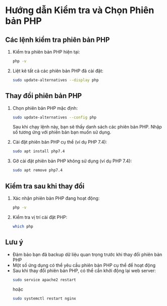 # Hướng dẫn Kiểm tra và Chọn Phiên bản PHP

## Các lệnh kiểm tra phiên bản PHP

1. Kiểm tra phiên bản PHP hiện tại:
   ```bash
   php -v
   ```

2. Liệt kê tất cả các phiên bản PHP đã cài đặt:
   ```bash
   sudo update-alternatives --display php
   ```

## Thay đổi phiên bản PHP

1. Chọn phiên bản PHP mặc định:
   ```bash
   sudo update-alternatives --config php
   ```
   Sau khi chạy lệnh này, bạn sẽ thấy danh sách các phiên bản PHP. Nhập số tương ứng với phiên bản bạn muốn sử dụng.

2. Cài đặt phiên bản PHP cụ thể (ví dụ PHP 7.4):
   ```bash
   sudo apt install php7.4
   ```

3. Gỡ cài đặt phiên bản PHP không sử dụng (ví dụ PHP 7.4):
   ```bash
   sudo apt remove php7.4
   ```

## Kiểm tra sau khi thay đổi

1. Xác nhận phiên bản PHP đang hoạt động:
   ```bash
   php -v
   ```

2. Kiểm tra vị trí cài đặt PHP:
   ```bash
   which php
   ```

## Lưu ý

- Đảm bảo bạn đã backup dữ liệu quan trọng trước khi thay đổi phiên bản PHP
- Một số ứng dụng có thể yêu cầu phiên bản PHP cụ thể để hoạt động
- Sau khi thay đổi phiên bản PHP, có thể cần khởi động lại web server:
  ```bash
  sudo service apache2 restart
  ```
  hoặc
  ```bash
  sudo systemctl restart nginx
  ``` 